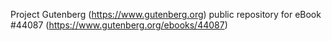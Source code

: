 Project Gutenberg (https://www.gutenberg.org) public repository for eBook #44087 (https://www.gutenberg.org/ebooks/44087)
